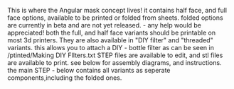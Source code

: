 This is where the Angular mask concept lives!
it contains half face, and full face options, available to be printed or folded from sheets. folded options are currently in beta and are not yet released. - any help would be appreciated!
both the full, and half face variants should be printable on most 3d printers. They are also available in "DIY filter" and "threaded" variants. 
this allows you to attach a DIY - bottle filter as can be seen in /ptinted/Making DIY FIlters.txt
STEP files are available to edit, and stl files are available to print. see below for assembly diagrams, and instructions. the main STEP - below contains all variants as seperate components,including the folded ones. 
